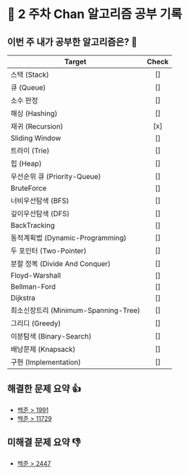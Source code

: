 <!-- readme 양식 -->

# 📝 2 주차 Chan 알고리즘 공부 기록

## 이번 주 내가 공부한 알고리즘은? 🎯

<!--
- 도전 항목은 여러개 선택해도 좋습니다.! (되도록 한가지 권장.!)
- 선택한 항목 Check 란을 [x] 로 바꿔주세요.
- 다음 사이트에서 해당 주제에 대한 문제를 바로 찾을 수 있습니다.
    - https://www.acmicpc.net/problem/tags
 -->

| Target                               | Check |
| ------------------------------------ | :---: |
| 스택 (Stack)                         |  []   |
| 큐 (Queue)                           |  []   |
| 소수 판정                            |  []   |
| 해싱 (Hashing)                       |  []   |
| 재귀 (Recursion)                     |  [x]  |
| Sliding Window                       |  []   |
| 트라이 (Trie)                        |  []   |
| 힙 (Heap)                            |  []   |
| 우선순위 큐 (Priority-Queue)         |  []   |
| BruteForce                           |  []   |
| 너비우선탐색 (BFS)                   |  []   |
| 깊이우선탐색 (DFS)                   |  []   |
| BackTracking                         |  []   |
| 동적계획법 (Dynamic-Programming)     |  []   |
| 두 포인터 (Two-Pointer)              |  []   |
| 분할 정복 (Divide And Conquer)       |  []   |
| Floyd-Warshall                       |  []   |
| Bellman-Ford                         |  []   |
| Dijkstra                             |  []   |
| 최소신장트리 (Minimum-Spanning-Tree) |  []   |
| 그리디 (Greedy)                      |  []   |
| 이분탐색 (Binary-Search)             |  []   |
| 배낭문제 (Knapsack)                  |  []   |
| 구현 (Implementation)                |  []   |

## 해결한 문제 요약 👍

<!--
다음과 같이 작성해주세요.!!

ex)
  - [문제이름](문제링크)
  - [문제이름](문제링크)
  - [문제이름](문제링크)
 -->

- [백준 > 1991](https://www.acmicpc.net/problem/1991)
- [백준 > 11729](https://www.acmicpc.net/problem/11729)

## 미해결 문제 요약 👎

<!--
다음과 같이 작성해주세요.!!

ex)
  - [문제이름](문제링크)
  - [문제이름](문제링크)
  - [문제이름](문제링크)
 -->

- [백준 > 2447](https://www.acmicpc.net/problem/2447)
